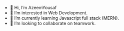 - 👋 Hi, I’m AzeemYousaf
- 👀 I’m interested in Web Development.
- 🌱 I’m currently learning Javascript full stack (MERN).
- 💞️ I’m looking to collaborate on teamwork.


<!---
MAzeemYousaf/MAzeemYousaf is a ✨ special ✨ repository because its `README.md` (this file) appears on your GitHub profile.
You can click the Preview link to take a look at your changes.
--->
